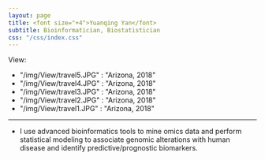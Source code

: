 ```yaml
---
layout: page
title: <font size="+4">Yuanqing Yan</font> 
subtitle: Bioinformatician, Biostatistician
css: "/css/index.css"
---
```




View:
  - "/img/View/travel5.JPG" : "Arizona, 2018"
  - "/img/View/travel4.JPG" : "Arizona, 2018"
  - "/img/View/travel3.JPG" : "Arizona, 2018"
  - "/img/View/travel2.JPG" : "Arizona, 2018"
  - "/img/View/travel1.JPG" : "Arizona, 2018"
---

* I use advanced bioinformatics tools to mine omics data and perform statistical modeling to associate genomic alterations with human disease and identify predictive/prognostic biomarkers.
